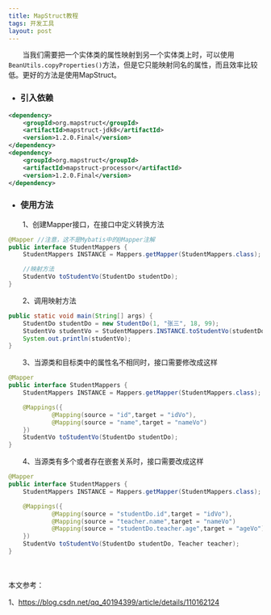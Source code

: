 ```yaml
---
title: MapStruct教程
tags: 开发工具
layout: post
---
```


　　当我们需要把一个实体类的属性映射到另一个实体类上时，可以使用`BeanUtils.copyProperties()`方法，但是它只能映射同名的属性，而且效率比较低。更好的方法是使用MapStruct。

* ### 引入依赖

```xml
<dependency>
    <groupId>org.mapstruct</groupId>
    <artifactId>mapstruct-jdk8</artifactId>
    <version>1.2.0.Final</version>
</dependency>
<dependency>
    <groupId>org.mapstruct</groupId>
    <artifactId>mapstruct-processor</artifactId>
    <version>1.2.0.Final</version>
</dependency>
```

* ### 使用方法

　　1、创建Mapper接口，在接口中定义转换方法

```java
@Mapper //注意，这不是Mybatis中的@Mapper注解
public interface StudentMappers {
    StudentMappers INSTANCE = Mappers.getMapper(StudentMappers.class);

    //映射方法
    StudentVo toStudentVo(StudentDo studentDo);
}
```

　　2、调用映射方法

```java
public static void main(String[] args) {
    StudentDo studentDo = new StudentDo(1, "张三", 18, 99);
    StudentVo studentVo = StudentMappers.INSTANCE.toStudentVo(studentDo);
    System.out.println(studentVo);
}
```

　　3、当源类和目标类中的属性名不相同时，接口需要修改成这样

```java
@Mapper
public interface StudentMappers {
    StudentMappers INSTANCE = Mappers.getMapper(StudentMappers.class);

    @Mappings({
            @Mapping(source = "id",target = "idVo"),
            @Mapping(source = "name",target = "nameVo")
    })
    StudentVo toStudentVo(StudentDo studentDo);
}
```

　　4、当源类有多个或者存在嵌套关系时，接口需要改成这样

```java
@Mapper
public interface StudentMappers {
    StudentMappers INSTANCE = Mappers.getMapper(StudentMappers.class);

    @Mappings({
            @Mapping(source = "studentDo.id",target = "idVo"),
            @Mapping(source = "teacher.name",target = "nameVo")
            @Mapping(source = "studentDo.teacher.age",target = "ageVo")
    })
    StudentVo toStudentVo(StudentDo studentDo, Teacher teacher);
}
```

　　

本文参考：

1、<https://blog.csdn.net/qq_40194399/article/details/110162124>